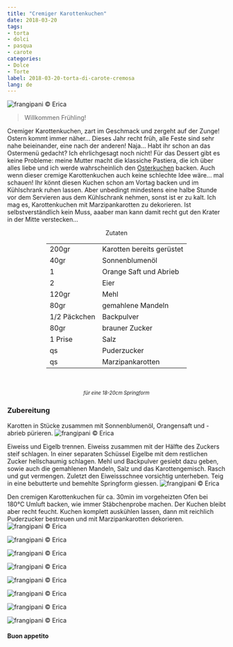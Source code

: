 ```yaml
---
title: "Cremiger Karottenkuchen"
date: 2018-03-20
tags:
- torta
- dolci
- pasqua
- carote
categories:
- Dolce
- Torte
label: 2018-03-20-torta-di-carote-cremosa
lang: de
---
```

![](../2018-03-20-torta-di-carote-cremosa/header.jpg "frangipani © Erica")

> Willkommen Frühling!

Cremiger Karottenkuchen, zart im Geschmack und zergeht auf der Zunge! Ostern kommt immer näher... Dieses Jahr recht früh, alle Feste sind sehr nahe beieinander, eine nach der anderen! Naja... Habt ihr schon an das Ostermenü gedacht? Ich ehrlichgesagt noch nicht! Für das Dessert gibt es keine Probleme: meine Mutter macht die klassiche Pastiera, die ich über alles liebe und ich werde wahrscheinlich den <a href="https://frangipani.raiano.ch/2014-04-19-osterchuechae/" target="_blank">Osterkuchen</a> backen. Auch wenn dieser cremige Karottenkuchen auch keine schlechte Idee wäre... mal schauen! Ihr könnt diesen Kuchen schon am Vortag backen und im Kühlschrank ruhen lassen. Aber unbedingt mindestens eine halbe Stunde vor dem Servieren aus dem Kühlschrank nehmen, sonst ist er zu kalt. Ich mag es, Karottenkuchen mit Marzipankarotten zu dekorieren. Ist selbstverständlich kein Muss, aaaber man kann damit recht gut den Krater in der Mitte verstecken...

<div id="wrapper" style="text-align: center">
  <div id="yourdiv" style="display: inline-block;">
    <div class="ingredients">
      <div class="ingredients-title">Zutaten</div>
      <table>
        <tbody>
          <tr>
            <td>200gr</td>
            <td>Karotten bereits gerüstet</td>
          </tr>
          <tr>
            <td>40gr</td>
            <td>Sonnenblumenöl</td>
          </tr>
          <tr>
            <td>1</td>
            <td>Orange Saft und Abrieb</td>
          </tr>
          <tr>
            <td>2</td>
            <td>Eier</td>
          </tr>
          <tr>
            <td>120gr</td>
            <td>Mehl</td>
          </tr>
          <tr>
            <td>80gr</td>
            <td>gemahlene Mandeln</td>
          </tr>
          <tr>
            <td>1/2 Päckchen</td>
            <td>Backpulver</td>
          </tr>      
          <tr>
            <td>80gr</td>
            <td>brauner Zucker</td>
          </tr>
          <tr>
            <td>1 Prise</td>
            <td>Salz</td>
          </tr>
          <tr>
            <td>qs</td>
            <td>Puderzucker</td>
          </tr>
          <tr>
            <td>qs</td>
            <td>Marzipankarotten</td>
          </tr>
        </tbody>
      </table>
      <br></br>
      <i class="pull-right" style="font-size: 80%;">für eine 18-20cm Springform</i>
    </div>
  </div>
</div>


<h3>
  <font color="grey">
    <i class="fa-solid fa-gears"></i>
  </font> Zubereitung
</h3>

Karotten in Stücke zusammen mit Sonnenblumenöl, Orangensaft und -abrieb pürieren.
![](../2018-03-20-torta-di-carote-cremosa/carote.jpg "frangipani © Erica")

Eiweiss und Eigelb trennen. Eiweiss zusammen mit der Hälfte des Zuckers steif schlagen. In einer separaten Schüssel Eigelbe mit dem restlichen Zucker hellschaumig schlagen. Mehl und Backpulver gesiebt dazu geben, sowie auch die gemahlenen Mandeln, Salz und das Karottengemisch. Rasch und gut vermengen. Zuletzt den Eiweissschnee vorsichtig unterheben. Teig in eine bebutterte und bemehlte Springform giessen.
![](../2018-03-20-torta-di-carote-cremosa/teglia.jpg "frangipani © Erica")

Den cremigen Karottenkuchen für ca. 30min im vorgeheizten Ofen bei 180°C Umluft backen, wie immer Stäbchenprobe machen. Der Kuchen bleibt aber recht feucht. Kuchen komplett auskühlen lassen, dann mit reichlich Puderzucker bestreuen und mit Marzipankarotten dekorieren.
![](../2018-03-20-torta-di-carote-cremosa/risultato1.jpg "frangipani © Erica")

![](../2018-03-20-torta-di-carote-cremosa/risultato2.jpg "frangipani © Erica")

![](../2018-03-20-torta-di-carote-cremosa/risultato3.jpg "frangipani © Erica")

![](../2018-03-20-torta-di-carote-cremosa/risultato4.jpg "frangipani © Erica")

![](../2018-03-20-torta-di-carote-cremosa/risultato5.jpg "frangipani © Erica")

![](../2018-03-20-torta-di-carote-cremosa/risultato6.jpg "frangipani © Erica")

![](../2018-03-20-torta-di-carote-cremosa/risultato7.jpg "frangipani © Erica")

![](../2018-03-20-torta-di-carote-cremosa/risultato8.jpg "frangipani © Erica")

<h4>Buon appetito
  <font color="red">
    <i class="fa-regular fa-face-smile"></i>
  </font>
</h4>
